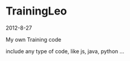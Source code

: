 TrainingLeo
==============

2012-8-27 

My own Training code

include any type of code, like js, java, python ...